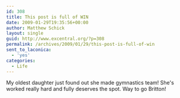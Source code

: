 ```yaml
---
id: 308
title: This post is full of WIN
date: 2009-01-29T19:35:56+00:00
author: Matthew Schick
layout: single
guid: http://www.excentral.org/?p=308
permalink: /archives/2009/01/29/this-post-is-full-of-win
sent_to_laconica:
  - 'yes'
categories:
  - Life
---
```

My oldest daughter just found out she made gymnastics team!  She's worked really hard and fully deserves the spot.  Way to go Britton!
